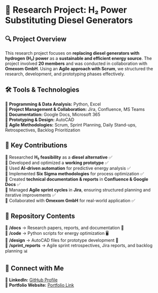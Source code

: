 # 🚀 Research Project: H₂ Power Substituting Diesel Generators  

## 🔍 Project Overview  
This research project focuses on **replacing diesel generators with hydrogen (H₂) power** as a **sustainable and efficient energy source**. The project involved **20 members** and was conducted in collaboration with **Omexom GmbH**. Using an **Agile approach with Scrum**, we structured the research, development, and prototyping phases effectively.  

## 🛠️ Tools & Technologies  
🔹 **Programming & Data Analysis:** Python, Excel  
🔹 **Project Management & Collaboration:** Jira, Confluence, MS Teams  
🔹 **Documentation:** Google Docs, Microsoft 365  
🔹 **Prototyping & Design:** AutoCAD  
🔹 **Agile Methodologies:** Scrum, Sprint Planning, Daily Stand-ups, Retrospectives, Backlog Prioritization  

## 📌 Key Contributions  
📍 Researched **H₂ feasibility** as a **diesel alternative** ✅  
📍 Developed and optimized a **working prototype** ✅  
📍 Used **AI-driven automation** for predictive energy analysis ✅  
📍 Implemented **Six Sigma methodologies** for process optimization ✅  
📍 Created **technical documentation & reports** in **Confluence & Google Docs** ✅  
📍 Managed **Agile sprint cycles** in **Jira**, ensuring structured planning and iterative improvements ✅  
📍 Collaborated with **Omexom GmbH** for real-world application ✅  

## 📂 Repository Contents  
📁 **/docs** → Research papers, reports, and documentation 📄  
📁 **/code** → Python scripts for energy optimization 🖥️  
📁 **/design** → AutoCAD files for prototype development 📐  
📁 **/sprint_reports** → Agile sprint retrospectives, Jira reports, and backlog planning 📊  

## 🔗 Connect with Me  
📌 **LinkedIn:** [GitHub Profile](https://github.com/MdZilaniHossain)  
📌 **Portfolio Website:** [Portfolio Link](https://mdzilanihossain.github.io/)  
